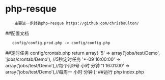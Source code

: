 # php-resque

        主要进一步封装php-resque https://github.com/chrisboulton/

##配置文档
    
       config/config.prod.php -> config/config.php
##定时任务
      config/crontab.php
               return array(
                 '5' => array('jobs/test/Demo', 'jobs/crontab/Demo'), //5秒定时任务
                 '*-09 16:00:00' => array('jobs/test/Demo'),//每个月9号 小时 分钟
                 '1 16:01:00' => array('jobs/test/Demo'),//每周一 小时 分钟
                 );
##运行 
       php index.php

